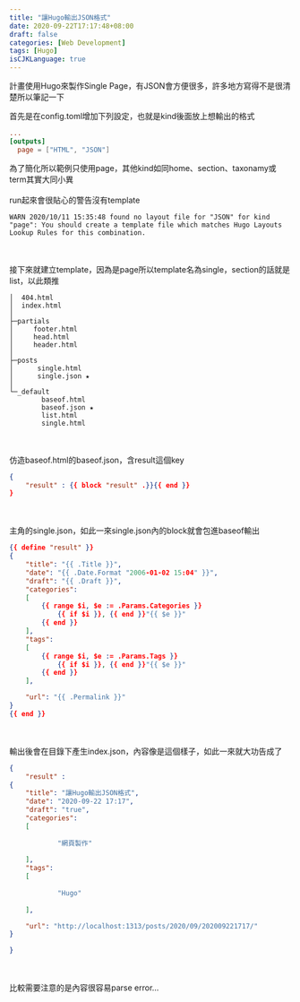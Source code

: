 ```yaml
---
title: "讓Hugo輸出JSON格式"
date: 2020-09-22T17:17:48+08:00
draft: false
categories: [Web Development]
tags: [Hugo]
isCJKLanguage: true
---
```

計畫使用Hugo來製作Single Page，有JSON會方便很多，許多地方寫得不是很清楚所以筆記一下

<!--more-->
首先是在config.toml增加下列設定，也就是kind後面放上想輸出的格式
```:config.toml
...
[outputs]
  page = ["HTML", "JSON"]
```
為了簡化所以範例只使用page，其他kind如同home、section、taxonamy或term其實大同小異
<br></br>
run起來會很貼心的警告沒有template
```
WARN 2020/10/11 15:35:48 found no layout file for "JSON" for kind "page": You should create a template file which matches Hugo Layouts Lookup Rules for this combination.
```
<br></br>
接下來就建立template，因為是page所以template名為single，section的話就是list，以此類推
```
│  404.html
│  index.html
│
├─partials
│     footer.html
│     head.html
│     header.html
│
├─posts
│      single.html
│      single.json ★
│
└─_default
        baseof.html
        baseof.json ★
        list.html
        single.html
```
<br></br>
仿造baseof.html的baseof.json，含result這個key
```:_default/baseof.json
{
    "result" : {{ block "result" .}}{{ end }}
}
```
<br></br>
主角的single.json，如此一來single.json內的block就會包進baseof輸出
```posts/single.json
{{ define "result" }}
{
    "title": "{{ .Title }}",
    "date": "{{ .Date.Format "2006-01-02 15:04" }}",
    "draft": "{{ .Draft }}",
    "categories": 
    [
        {{ range $i, $e := .Params.Categories }}
            {{ if $i }}, {{ end }}"{{ $e }}"
        {{ end }}
    ],
    "tags":
    [
        {{ range $i, $e := .Params.Tags }}
            {{ if $i }}, {{ end }}"{{ $e }}"
        {{ end }}
    ],

    "url": "{{ .Permalink }}"
}
{{ end }}
```
<br></br>
輸出後會在目錄下產生index.json，內容像是這個樣子，如此一來就大功告成了
```:posts/202009221717/index.json
{
    "result" : 
{
    "title": "讓Hugo輸出JSON格式",
    "date": "2020-09-22 17:17",
    "draft": "true",
    "categories": 
    [
        
            "網頁製作"
        
    ],
    "tags":
    [
        
            "Hugo"
        
    ],

    "url": "http://localhost:1313/posts/2020/09/202009221717/"
}

}
```
<br></br>
比較需要注意的是內容很容易parse error…